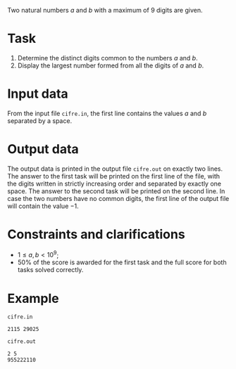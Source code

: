 Two natural numbers $a$ and $b$ with a maximum of $9$ digits are given.

# Task

1. Determine the distinct digits common to the numbers $a$ and $b$.
2. Display the largest number formed from all the digits of $a$ and $b$.

# Input data

From the input file `cifre.in`, the first line contains the values $a$ and $b$ separated by a space.

# Output data

The output data is printed in the output file `cifre.out` on exactly two lines. The answer to the first task will be printed on the first line of the file, with the digits written in strictly increasing order and separated by exactly one space. The answer to the second task will be printed on the second line. In case the two numbers have no common digits, the first line of the output file will contain the value $-1$.

# Constraints and clarifications

* $1 \leq a, b < 10^9$;
* $50\%$ of the score is awarded for the first task and the full score for both tasks solved correctly.

# Example

`cifre.in`
```
2115 29025
```

`cifre.out`
```
2 5
955222110
